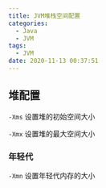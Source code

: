 ```yaml
---
title: JVM堆栈空间配置
categories:
  - Java
  - JVM
tags:
  - JVM
date: 2020-11-13 00:37:51
---
```


## 堆配置

`-Xms` 设置堆的初始空间大小

`-Xmx` 设置堆的最大空间大小

### 年轻代

 `-Xmn` 设置年轻代内存的大小
<!--more-->